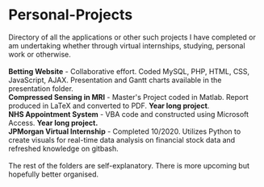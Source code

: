 # Personal-Projects
Directory of all the applications or other such projects I have completed or am undertaking whether through virtual internships, studying, personal work or otherwise. <br> <br>
**Betting Website** - Collaborative effort. Coded MySQL, PHP, HTML, CSS, JavaScript, AJAX. Presentation and Gantt charts available in the presentation folder. <br>
**Compressed Sensing in MRI** - Master's Project coded in Matlab. Report produced in LaTeX and converted to PDF. **Year long project**. <br>
**NHS Appointment System** - VBA code and constructed using Microsoft Access. **Year long project.** <br>
**JPMorgan Virtual Internship** - Completed 10/2020. Utilizes Python to create visuals for real-time data analysis on financial stock data and refreshed knowledge on gitbash. <br><br>
The rest of the folders are self-explanatory. There is more upcoming but hopefully better organised. 
